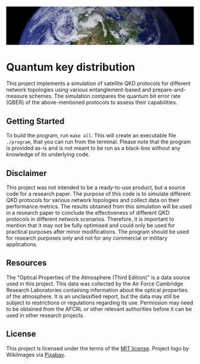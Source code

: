 ![Project logo](logo.jpg)

# Quantum key distribution

This project implements a simulation of satellite QKD protocols for different network topologies using various entanglement-based and prepare-and-measure schemes. The simulation compares the quantum bit error rate (QBER) of the above-mentioned protocols to assess their capabilities.

## Getting Started

To build the program, run `make all`. This will create an executable file `./program`, that you can run from the terminal. Please note that the program is provided as-is and is not meant to be run as a black-box without any knowledge of its underlying code.

## Disclaimer

This project was not intended to be a ready-to-use product, but a source code for a research paper. The purpose of this code is to simulate different QKD protocols for various network topologies and collect data on their performance metrics. The results obtained from this simulation will be used in a research paper to conclude the effectiveness of different QKD protocols in different network scenarios. Therefore, it is important to mention that it may not be fully optimised and could only be used for practical purposes after minor modifications. The program should be used for research purposes only and not for any commercial or military applications.

## Resources

The "Optical Properties of the Atmosphere (Third Edition)" is a data source used in this project. This data was collected by the Air Force Cambridge Research Laboratories containing information about the optical properties of the atmosphere. It is an unclassified report, but the data may still be subject to restrictions or regulations regarding its use. Permission may need to be obtained from the AFCRL or other relevant authorities before it can be used in other research projects.

## License

This project is licensed under the terms of the [MIT license](license.md). Project logo by WikiImages via [Pixabay](pixabay.com).

